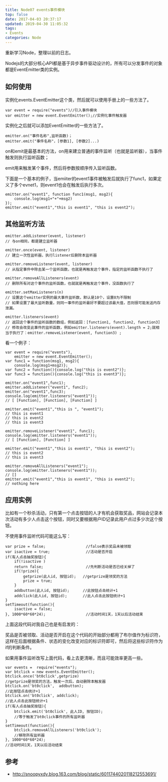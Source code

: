```yaml
---
title: Node07 events事件模块
top: false
date: 2017-04-03 20:37:17
updated: 2019-04-30 11:05:32
tags:
- Events
categories: Node
---
```


重新学习Node，整理以前的日志。

Nodejs的大部分核心API都是基于异步事件驱动设计的，所有可以分发事件的对象都是EventEmitter类的实例。

<!-- more -->

## 如何使用

实例化events.EventEmitter这个类，然后就可以使用手册上的一些方法了。

```JS
var event = require("events")//引入事件模块
var emitter = new event.EventEmitter();//实例化事件触发器
```
实例化之后就可以添加EventEmitter的一些方法了。

```JS
emitter.on("事件名称",监听函数)；
emitter.emit("事件名称"，[参数1], [参数2]...)
```
on和emit是最基本的方法，on用来建立普通的事件监听（也就是监听器），当事件触发则执行监听函数；

emit用来触发某个事件，然后将参数按顺序传入监听函数。

下面是一个基本的例子，当emiiter的event1事件被触发后就执行了func1，如果定义了多个evnet1，则event1也会在触发后执行多次。

```JS
emitter.on("event1", function func1(msg1, msg2){
    console.log(msg1+"+"+msg2)
});
emitter.emit("event1","this is event1", "this is event2");
```


## 其他监听方法

```JS
emitter.addListener(event, listener) 
// 与on相同，都是建立监听器

emitter.once(event, listener)
// 建立一次性监听器，执行listener后删除本监听器

emitter.removeListener(event, listener)
// 从指定事件中除去某一个监听函数，也就是再触发这个事件，指定的监听函数不执行了

emitter.removeAllListeners(event)
// 删除所有对这个事件的监听函数，也就就是再触发这个事件，没函数执行了

emitter.setMaxListeners(n) 
// 设置这个emitter实例的最大事件监听数，默认是10个，设置0为不限制
// 如果设置了最大监听数量，则同一事件的监听最好不要超过该最大值，否则很可能发送内存泄漏。

emitter.listeners(event) 
// 返回这个事件的监听函数的数组，例如返回：[function1, function2, function3]
// 修改会改变此事件的监听函数，例如emitter.listeners(event).length = 2;就相当于执行了：emitter.removeListener(event, function3) ;
```
 看一个例子：
 
```JS
var event = require("events"),
    emitter = new event.EventEmitter();
var func1 = function(msg1, msg2){
    console.log(msg1+msg2)};
var func2 = function(){console.log("this is event2")};
var func3 = function(){console.log("this is event3")};

emitter.on("event1",func1);
emitter.addListener("event1", func2);
emitter.on("event1",func3);
console.log(emitter.listeners("event1"));
// [ [Function], [Function], [Function] ]

emitter.emit("event1","this is ", "event1");
// this is event1
// this is event2
// this is event3

emitter.removeListener("event1", func1);
console.log(emitter.listeners("event1"));
// [ [Function], [Function] ]

emitter.emit("event1","this is event1", "this is event2");
// this is event2
// this is event3

emitter.removeAllListeners("event1");
console.log(emitter.listeners("event1"));
// []
emitter.emit("event1","this is event1", "this is event2");
// nothing here
```

## 应用实例

比如有一个秒杀活动，只有第一个点击按钮的人才有机会获取奖品，网站会记录本次活动有多少人点击这个按钮，同时又要根据用户ID记录此用户点过多少次这个按钮。

不使用事件监听代码可能这么写：

```JS
var prize = false;                  //false表示奖品未被领取
var isactive = true;                //活动是否开启
if(有人点击抽奖按钮){
    if(!isactive ) 
    return false;                   //先判断活动是否已经关掉了
    if(!prize){
        getprize(此人id, 按钮id);   //getprize是领奖的方法
        prize = true;
    }
    addbutton(此人id, 按钮id);      //此按钮点击统计+1
    addclick(此人id, 按钮id);       //此人点击此按钮统计+1
}
setTimeout(function(){
    isactive = false; 
}, 1000*60*60*24);                  //活动时间1天，1天以后活动结束
```
上面这段代码对我自己也是有启发的：

奖品是否被领取、活动是否开启在这个代码的开始部分都用了布尔值作为标识符，这样在后面根据条件、状态的变化改变对应的标识符即可，然后将这些标识符作为if的判断条件。

如果用事件监听改写上面代码，看上去更清晰，而且可能效率更高一些。

```JS
var events =  require("events");
var btclick = new events.EventEmitter();
btclick.once('bt0click',getprize)
//getprize是领奖的方法，触发一次后，自动删除本触发器
btclick.on('bt0click',  addbutton);
//此按钮点击统计+1
btclick.on('bt0click', addclick);
//此人点击此按钮统计+1
if(有人点击抽奖按钮){
    btclick.emit('bt0click', 此人ID, 按钮ID);
    //等于触发了bt0click事件的所有监听器
}
setTimeout(function(){
    btclick.removeAllListeners('bt0click'); 
    //移除所有监听器
}, 1000*60*60*24); 
//活动时间1天，1天以后活动结束
```

## 参考
- http://snoopyxdy.blog.163.com/blog/static/6011744020118212553691/
